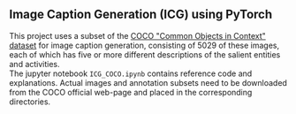 ## Image Caption Generation (ICG) using PyTorch

This project uses a subset of the [COCO "Common Objects in Context" dataset](https://cocodataset.org/) for image caption generation, consisting of 5029 of these images, each of which has five or more different descriptions of the salient entities and activities.  
The jupyter notebook `ICG_COCO.ipynb` contains reference code and explanations.  Actual images and annotation subsets need to be downloaded from the COCO official web-page and placed in the corresponding directories.  
